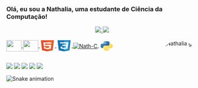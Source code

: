 ### Olá, eu sou a Nathalia, uma estudante de Ciência da Computação!
<div align="center">
  <a href="https://github.com/S-Nathalia">
  <img height="160em" src="https://github-readme-stats.vercel.app/api?username=S-Nathalia&show_icons=true&theme=github_dark&include_all_commits=true&count_private=true"/>
  <img height="160em" src="https://github-readme-stats.vercel.app/api/top-langs/?username=S-Nathalia&layout=compact&langs_count=7&theme=github_dark"/>
</div>
<div style="display: inline_block"><br>
  <img align="center" alt"Nath-linux" height="30" width="40" src="https://cdn.jsdelivr.net/gh/devicons/devicon/icons/linux/linux-original.svg"/>
  <img align="center" alt"Nath-atom" height="30" width="40" src="https://cdn.jsdelivr.net/gh/devicons/devicon/icons/atom/atom-original.svg"/>
  <img align="center" alt="Nath-HTML" height="30" width="40" src="https://raw.githubusercontent.com/devicons/devicon/master/icons/html5/html5-original.svg">
  <img align="center" alt="Nath-CSS" height="30" width="40" src="https://raw.githubusercontent.com/devicons/devicon/master/icons/css3/css3-original.svg">
  <img align="center" alt="Nath-C" height="30" width="40" src="https://cdn.jsdelivr.net/gh/devicons/devicon/icons/c/c-line.svg" />
  <img align="center" alt="Nath-Python" height="30" width="40" src="https://raw.githubusercontent.com/devicons/devicon/master/icons/python/python-original.svg">
  <img align="right" alt="Nathalia gifs" height="150" style="border-radius:50px;" src="https://cdn.discordapp.com/attachments/895125184758054925/895125261039833108/measanime.gif">
</div>
 
##
  
<div>
  <a href = "mailto:nathysantos1516@gmail.com"><img src="https://img.shields.io/badge/-Gmail-%23333?style=for-the-badge&logo=gmail&logoColor=white" target="_blank"></a>
  <a href="https://www.linkedin.com/in/snathalia/" target="_blank"><img src="https://img.shields.io/badge/-LinkedIn-%230077B5?style=for-the-badge&logo=linkedin&logoColor=white" target="_blank"></a> 
  <a href="https://gitlab.com/S-Nathalia" target="_blank"><img src="https://img.shields.io/badge/GitLab-330F63?style=for-the-badge&logo=gitlab&logoColor=white" target="_blank"></a>
  <a href="https://instagram.com/aff.nathalia" target="_blank"><img src="https://img.shields.io/badge/-Instagram-%23E4405F?style=for-the-badge&logo=instagram&logoColor=white" target="_blank"></a>	
  <a href="https://mobile.twitter.com/s_nathhh/" target="_blank"><img src="https://img.shields.io/badge/Twitter-1DA1F2?style=for-the-badge&logo=twitter&logoColor=white" target="_blank"></a>
  
  ![Snake animation](https://github.com/S-Nathalia/S-Nathalia/blob/output/github-contribution-grid-snake.svg)  
  
</div>

  



